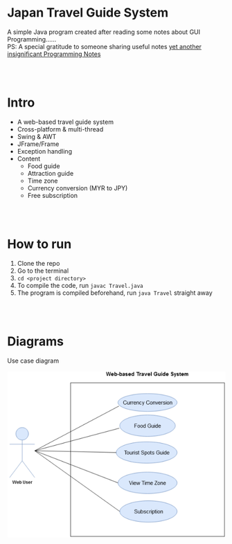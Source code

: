 # Japan Travel Guide System
A simple Java program created after reading some notes about GUI Programming...... <br/>
PS: A special gratitude to someone sharing useful notes [yet another insignificant Programming Notes](https://personal.ntu.edu.sg/ehchua/programming/index.html)

<br/>
<br/>

# Intro
* A web-based travel guide system 
* Cross-platform & multi-thread
* Swing & AWT
* JFrame/Frame
* Exception handling
* Content
  * Food guide
  * Attraction guide
  * Time zone 
  * Currency conversion (MYR to JPY) 
  * Free subscription


<br/>
<br/>

# How to run
1. Clone the repo
2. Go to the terminal
3. `cd <project directory>`
4. To compile the code, run `javac Travel.java`
5. The program is compiled beforehand, run `java Travel` straight away

<br/>
<br/>

# Diagrams
Use case diagram <br/> <br/>
<img src="img/usecase.PNG">
